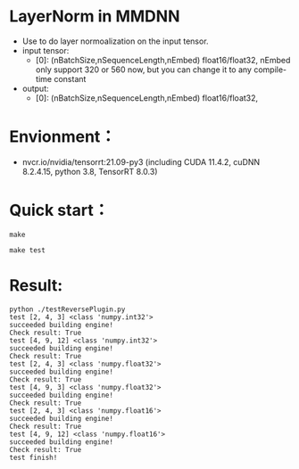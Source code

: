 # LayerNorm in MMDNN
+ Use to do layer normoalization on the input tensor.
+ input tensor:
    - [0]: (nBatchSize,nSequenceLength,nEmbed)   float16/float32,   nEmbed only support 320 or 560 now, but you can change it to any compile-time constant 
+ output:
    - [0]: (nBatchSize,nSequenceLength,nEmbed)   float16/float32,

# Envionment：
+ nvcr.io/nvidia/tensorrt:21.09-py3 (including CUDA 11.4.2, cuDNN 8.2.4.15, python 3.8, TensorRT 8.0.3)

# Quick start：
```shell
make

make test
```

# Result:
```
python ./testReversePlugin.py
test [2, 4, 3] <class 'numpy.int32'>
succeeded building engine!
Check result: True
test [4, 9, 12] <class 'numpy.int32'>
succeeded building engine!
Check result: True
test [2, 4, 3] <class 'numpy.float32'>
succeeded building engine!
Check result: True
test [4, 9, 3] <class 'numpy.float32'>
succeeded building engine!
Check result: True
test [2, 4, 3] <class 'numpy.float16'>
succeeded building engine!
Check result: True
test [4, 9, 12] <class 'numpy.float16'>
succeeded building engine!
Check result: True
test finish!
```
